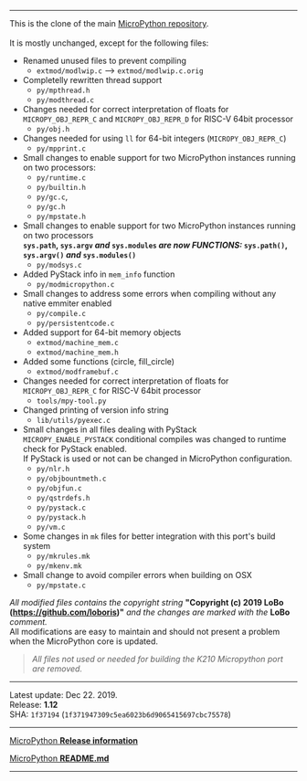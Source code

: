
***

This is the clone of the main [MicroPython repository](https://github.com/micropython/micropython).<br><br>
It is mostly unchanged, except for the following files:<br>

* Renamed unused files to prevent compiling
  * `extmod/modlwip.c` --> `extmod/modlwip.c.orig`
* Completelly rewritten thread support
  * `py/mpthread.h`
  * `py/modthread.c`
* Changes needed for correct interpretation of floats for `MICROPY_OBJ_REPR_C` and `MICROPY_OBJ_REPR_D` for RISC-V 64bit processor
  * `py/obj.h`
* Changes needed for using `ll` for 64-bit integers (`MICROPY_OBJ_REPR_C`)
  * `py/mpprint.c`
* Small changes to enable support for two MicroPython instances running on two processors:
  * `py/runtime.c`
  * `py/builtin.h`
  * `py/gc.c`,
  * `py/gc.h`
  * `py/mpstate.h`
* Small changes to enable support for two MicroPython instances running on two processors<br>**`sys.path`, `sys.argv` _and_ `sys.modules` _are now FUNCTIONS:_ `sys.path()`, `sys.argv()` _and_ `sys.modules()`**
  * `py/modsys.c`
* Added PyStack info in `mem_info` function
  * `py/modmicropython.c`
* Small changes to address some errors when compiling without any native emmiter enabled
  * `py/compile.c`
  * `py/persistentcode.c`
* Added support for 64-bit memory objects
  * `extmod/machine_mem.c`
  * `extmod/machine_mem.h`
* Added some functions (circle, fill_circle)
  * `extmod/modframebuf.c`
* Changes needed for correct interpretation of floats for `MICROPY_OBJ_REPR_C` for RISC-V 64bit processor
  * `tools/mpy-tool.py`
* Changed printing of version info string
  * `lib/utils/pyexec.c`<br>
* Small changes in all files dealing with PyStack<br>`MICROPY_ENABLE_PYSTACK` conditional compiles was changed to runtime check for PyStack enabled.<br>If PyStack is used or not can be changed in MicroPython configuration.
  * `py/nlr.h`
  * `py/objbountmeth.c`
  * `py/objfun.c`
  * `py/qstrdefs.h`
  * `py/pystack.c`
  * `py/pystack.h`
  * `py/vm.c`
* Some changes in `mk` files for better integration with this port's build system
  * `py/mkrules.mk`
  * `py/mkenv.mk`
* Small change to avoid compiler errors when building on OSX
  * `py/mpstate.c`

*All modified files contains the copyright string* **"Copyright (c) 2019 LoBo (https://github.com/loboris)"** *and the changes are marked with the* **LoBo** *comment.*<br>
All modifications are easy to maintain and should not present a problem when the MicroPython core is updated.

> *All files not used or needed for building the K210 Micropython port are removed.*

***

Latest update: Dec 22. 2019.<br>
Release: **1.12**<br>
SHA: `1f37194` (`1f371947309c5ea6023b6d9065415697cbc75578`)

***

[MicroPython **Release information**](https://github.com/micropython/micropython/releases/tag/v1.12)

[MicroPython **README.md**](https://github.com/micropython/micropython/blob/master/README.md)

***

